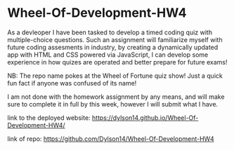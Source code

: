 # Wheel-Of-Development-HW4
As a devleoper I have been tasked to develop a timed coding quiz with multiple-choice questions. Such an assignment will familiarize myself with future coding assesments in industry, by creating a dynamically updated app with HTML and CSS powered via JavaScript, I can develop some experience in how quizes are operated and better prepare for future exams!

NB: The repo name pokes at the Wheel of Fortune quiz show! Just a quick fun fact if anyone was confused of its name!

I am not done with the homework assignment by any means, and will make sure to complete it in full by this week, however I will submit what I have.

link to the deployed website: https://dylson14.github.io/Wheel-Of-Development-HW4/

link of repo: https://github.com/Dylson14/Wheel-Of-Development-HW4

